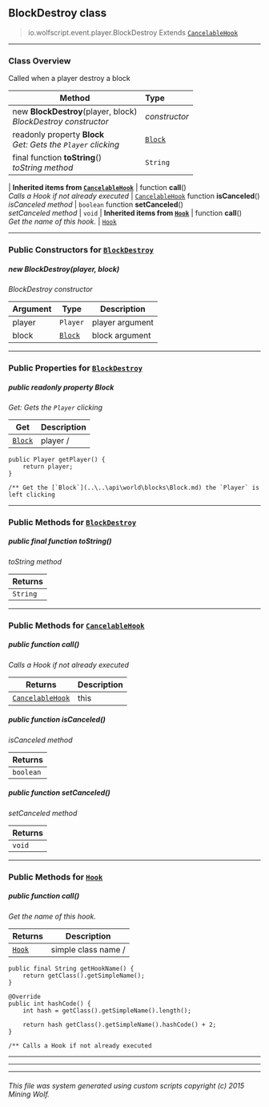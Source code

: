 ## BlockDestroy __class__

>io.wolfscript.event.player.BlockDestroy
>Extends [`CancelableHook`](..\..\hook\CancelableHook.md)

---

### Class Overview

Called when a player destroy a block

Method | Type   
--- | :--- 
new __BlockDestroy__(player, block) <br> _BlockDestroy constructor_ | _constructor_
 readonly property __Block__ <br> _Get: Gets the `Player` clicking_ | [`Block`](..\..\api\world\blocks\Block.md)
final function __toString__() <br> _toString method_ | `String`
 |
__Inherited items from [`CancelableHook`](..\..\hook\CancelableHook.md)__ |
 function __call__() <br> _Calls a Hook if not already executed_ | [`CancelableHook`](..\..\hook\CancelableHook.md)
 function __isCanceled__() <br> _isCanceled method_ | `boolean`
 function __setCanceled__() <br> _setCanceled method_ | `void`
 |
__Inherited items from [`Hook`](..\..\hook\Hook.md)__ |
 function __call__() <br> _Get the name of this hook._ | [`Hook`](..\..\hook\Hook.md)







---

### Public Constructors for [`BlockDestroy`](BlockDestroy.md)

##### <a id='blockdestroy'></a>new __BlockDestroy__(player, block) 

_BlockDestroy constructor_

Argument | Type | Description  
--- | --- | --- 
player | `Player` | player argument
block | [`Block`](..\..\api\world\blocks\Block.md) | block argument

---

### Public Properties for [`BlockDestroy`](BlockDestroy.md)

##### <a id='block'></a>public  readonly property __Block__

_Get: Gets the `Player` clicking_

Get | Description
--- | --- 
[`Block`](..\..\api\world\blocks\Block.md) | player /
    public Player getPlayer() {
        return player;
    }

    /** Get the [`Block`](..\..\api\world\blocks\Block.md) the `Player` is left clicking



---

### Public Methods for [`BlockDestroy`](BlockDestroy.md)

##### <a id='tostring'></a>public final function __toString__()

_toString method_

Returns | 
--- | 
`String` |


---

### Public Methods for [`CancelableHook`](..\..\hook\CancelableHook.md)

##### <a id='call'></a>public  function __call__()

_Calls a Hook if not already executed_

Returns | Description
--- | --- 
[`CancelableHook`](..\..\hook\CancelableHook.md) | this


##### <a id='iscanceled'></a>public  function __isCanceled__()

_isCanceled method_

Returns | 
--- | 
`boolean` |


##### <a id='setcanceled'></a>public  function __setCanceled__()

_setCanceled method_

Returns | 
--- | 
`void` |


---

### Public Methods for [`Hook`](..\..\hook\Hook.md)

##### <a id='call'></a>public  function __call__()

_Get the name of this hook._

Returns | Description
--- | --- 
[`Hook`](..\..\hook\Hook.md) | simple class name /
    public final String getHookName() {
        return getClass().getSimpleName();
    }

    @Override
    public int hashCode() {
        int hash = getClass().getSimpleName().length();

        return hash getClass().getSimpleName().hashCode() + 2;
    }

    /** Calls a Hook if not already executed


---


---


---


###### This file was system generated using custom scripts copyright (c) 2015 Mining Wolf.
	

